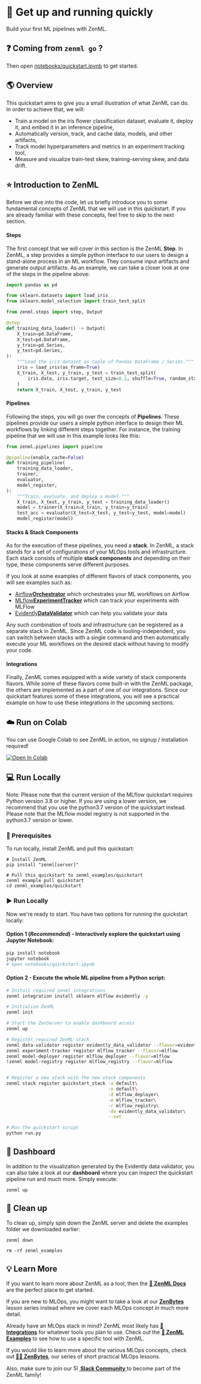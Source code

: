 # :running: Get up and running quickly

Build your first ML pipelines with ZenML.

## :question: Coming from `zenml go` ?
Then open [notebooks/quickstart.ipynb](notebooks/quickstart.ipynb) to get 
started.

## :earth_americas: Overview

This quickstart aims to give you a small illustration of what ZenML can do. 
In order to achieve that, we will:
- Train a model on the iris flower classification dataset, evaluate it, deploy 
it, and embed it in an inference pipeline,
- Automatically version, track, and cache data, models, and other artifacts,
- Track model hyperparameters and metrics in an experiment tracking tool,
- Measure and visualize train-test skew, training-serving skew, and data drift.

## :star: Introduction to ZenML

Before we dive into the code, let us briefly introduce you to some 
fundamental concepts of ZenML that we will use in this quickstart. If you are 
already familiar with these concepts, feel free to skip to the next section.

#### Steps

The first concept that we will cover in this section is the ZenML **Step**. In 
ZenML, a step provides a simple python interface to our users to design a 
stand-alone process in an ML workflow. They consume input artifacts 
and generate output artifacts. As an example, we can take a closer look at one 
of the steps in the pipeline above:

```python
import pandas as pd

from sklearn.datasets import load_iris
from sklearn.model_selection import train_test_split

from zenml.steps import step, Output

@step
def training_data_loader() -> Output(
    X_train=pd.DataFrame,
    X_test=pd.DataFrame,
    y_train=pd.Series,
    y_test=pd.Series,
):
    """Load the iris dataset as tuple of Pandas DataFrame / Series."""
    iris = load_iris(as_frame=True)
    X_train, X_test, y_train, y_test = train_test_split(
        iris.data, iris.target, test_size=0.2, shuffle=True, random_state=42
    )
    return X_train, X_test, y_train, y_test
```

#### Pipelines

Following the steps, you will go over the concepts of **Pipelines**. These 
pipelines provide our users a simple python interface to design their ML 
workflows by linking different steps together. For instance, the training 
pipeline that we will use in this example looks like this:

```python
from zenml.pipelines import pipeline

@pipeline(enable_cache=False)
def training_pipeline(
    training_data_loader,
    trainer,
    evaluator,
    model_register,
):
    """Train, evaluate, and deploy a model."""
    X_train, X_test, y_train, y_test = training_data_loader()
    model = trainer(X_train=X_train, y_train=y_train)
    test_acc = evaluator(X_test=X_test, y_test=y_test, model=model)
    model_register(model)
```

#### Stacks & Stack Components

As for the execution of these pipelines, you need a **stack**. In ZenML, 
a stack stands for a set of configurations of your MLOps tools and 
infrastructure. Each stack consists of multiple **stack components** and
depending on their type, these components serve different purposes.

If you look at some examples of different flavors of stack components, you 
will see examples such as:

- [Airflow**Orchestrator**]() which orchestrates your ML workflows on Airflow
- [MLflow**ExperimentTracker**]() which can track your experiments with MLFlow
- [Evidently**DataValidator**]() which can help you validate your data

Any such combination of tools and infrastructure can be registered as a 
separate stack in ZenML. Since ZenML code is tooling-independent, you can 
switch between stacks with a single command and then automatically execute your
ML workflows on the desired stack without having to modify your code.

#### Integrations

Finally, ZenML comes equipped with a wide variety of stack components flavors. 
While some of these flavors come built-in with the ZenML package, the others 
are implemented as a part of one of our integrations. Since our quickstart 
features some of these integrations, you will see a practical example on how 
to use these integrations in the upcoming sections.

## :cloud: Run on Colab
You can use Google Colab to see ZenML in action, no signup / installation required!

<a href="https://colab.research.google.com/github/zenml-io/zenml/blob/main/examples/quickstart/notebooks/quickstart.ipynb" target="_parent"><img src="https://colab.research.google.com/assets/colab-badge.svg" alt="Open In Colab"/></a>

## :computer: Run Locally

Note: Please note that the current version of the MLflow quickstart requires
Python version 3.8 or higher. If you are using a lower version, we recommend
that you use the python3.7 version of the quickstart instead. Please note that
the MLflow model registry is not supported in the python3.7 version or lower.

### :page_facing_up: Prerequisites 
To run locally, install ZenML and pull this quickstart:

```shell
# Install ZenML
pip install "zenml[server]"

# Pull this quickstart to zenml_examples/quickstart
zenml example pull quickstart
cd zenml_examples/quickstart
```

### :arrow_forward: Run Locally
Now we're ready to start. You have two options for running the quickstart locally:

#### Option 1 (*Recommended*) - Interactively explore the quickstart using Jupyter Notebook:
```bash
pip install notebook
jupyter notebook
# open notebooks/quickstart.ipynb
```

#### Option 2 - Execute the whole ML pipeline from a Python script:
```bash
# Install required zenml integrations
zenml integration install sklearn mlflow evidently -y

# Initialize ZenML
zenml init

# Start the ZenServer to enable dashboard access
zenml up

# Register required ZenML stack
zenml data-validator register evidently_data_validator --flavor=evidently
zenml experiment-tracker register mlflow_tracker --flavor=mlflow
zenml model-deployer register mlflow_deployer --flavor=mlflow
!zenml model-registry register mlflow_registry --flavor=mlflow


# Register a new stack with the new stack components
zenml stack register quickstart_stack -a default\
                                      -o default\
                                      -d mlflow_deployer\
                                      -e mlflow_tracker\
                                      -r mlflow_registry\
                                      -dv evidently_data_validator\
                                      --set

# Run the quickstart script
python run.py
```

## :dart: Dashboard

In addition to the visualization generated by the Evidently data validator, you 
can also take a look at our **dashboard** where you can inspect the quickstart 
pipeline run and much more. Simply execute:

```shell
zenml up
```

## :sponge: Clean up

To clean up, simply spin down the ZenML server and delete the examples folder 
we downloaded earlier:

```shell
zenml down

rm -rf zenml_examples
```

## :bulb: Learn More

If you want to learn more about ZenML as a tool, then the 
[:page_facing_up: **ZenML Docs**](https://docs.zenml.io/) are the perfect place 
to get started.

If you are new to MLOps, you might want to take a look at our 
[**ZenBytes**](https://github.com/zenml-io/zenbytes) lesson series instead 
where we cover each MLOps concept in much more detail.

Already have an MLOps stack in mind? ZenML most likely has
[**:link: Integrations**](https://docs.zenml.io/component-gallery/integrations) 
for whatever tools you plan to use. Check out the
[**:pray: ZenML Examples**](https://github.com/zenml-io/zenml/tree/main/examples)
to see how to use a specific tool with ZenML.

If you would like to learn more about the various MLOps concepts, check out
[**:teacher: ZenBytes**](https://github.com/zenml-io/zenbytes),
our series of short practical MLOps lessons.

Also, make sure to join our <a href="https://zenml.io/slack-invite" target="_blank">
    <img width="15" src="https://cdn3.iconfinder.com/data/icons/logos-and-brands-adobe/512/306_Slack-512.png" alt="Slack"/>
    <b>Slack Community</b> 
</a> to become part of the ZenML family!


